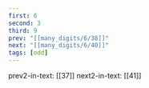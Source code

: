 ```yaml
---
first: 6
second: 3
third: 9
prev: "[[many_digits/6/38]]"
next: "[[many_digits/6/40]]"
tags: [odd]
---
```

prev2-in-text: [[37]]
next2-in-text: [[41]]
